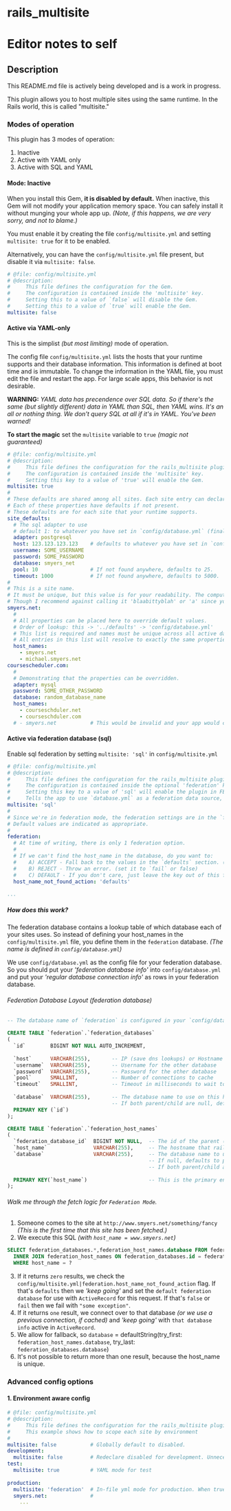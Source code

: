# rails_multisite

# Editor notes to self




## Description

This README.md file is actively being developed and is a work in progress.

This plugin allows you to host multiple sites using the same runtime. In the Rails world, this is called "multisite."

### Modes of operation

This plugin has 3 modes of operation:

1. Inactive 
2. Active with YAML only
3. Active with SQL and YAML

#### Mode: Inactive

When you install this Gem, **it is disabled by default.** When inactive, this Gem will not modify your application memory space. You can safely install it without munging your whole app up. *(Note, if this happens, we are very sorry, and not to blame.)*

You must enable it by creating the file `config/multisite.yml` and setting `multisite: true` for it to be enabled.

Alternatively, you can have the `config/multisite.yml` file present, but disable it via `multisite: false`.

```YAML
# @file: config/multisite.yml
# @description: 
#     This file defines the configuration for the Gem.
#     The configuration is contained inside the 'multisite' key.
#     Setting this to a value of `false` will disable the Gem.
#     Setting this to a value of `true` will enable the Gem.
multisite: false
```

#### Active via YAML-only

This is the simplist *(but most limiting)* mode of operation.

The config file `config/multisite.yml` lists the hosts that your runtime supports and their database information. This information is defined at boot time and is immutable. To change the information in the YAML file, you must edit the file and restart the app. For large scale apps, this behavior is not desirable.

**WARNING:** *YAML data has precendence over SQL data. So if there's the same (but slightly different) data in YAML than SQL, then YAML wins. It's an all or nothing thing. We don't query SQL at all if it's in YAML. You've been warned!*

**To start the magic** set the `multisite` variable to `true` *(magic not guaranteed)*

```yaml
# @file: config/multisite.yml
# @description: 
#     This file defines the configuration for the rails_multisite plugin.
#     The configuration is contained inside the 'multisite' key.
#     Setting this key to a value of 'true' will enable the Gem.
multisite: true
#
# These defaults are shared among all sites. Each site entry can declare values to override these values.
# Each of these properties have defaults if not present. 
# These defaults are for each site that your runtime supports.
site_defaults:
  # The sql adapter to use
  # default 1: to whatever you have set in `config/database.yml` (final default: 'postgresql')
  adapter: postgresql      
  host: 123.123.123.123    # defaults to whatever you have set in `config/database.yml`
  username: SOME_USERNAME
  password: SOME_PASSWORD
  database: smyers_net
  pool: 10                 # If not found anywhere, defaults to 25.
  timeout: 1000            # If not found anywhere, defaults to 5000.
#
# This is a site name.
# It must be unique, but this value is for your readability. The computer doesn't care. 
# Though I recommend against calling it 'blaabittyblah' or 'a' since you'll want to remember what it is for.
smyers.net:
  # 
  # All properties can be placed here to override default values.
  # Order of lookup: this -> '../defaults' -> 'config/database.yml'
  # This list is required and names must be unique across all active database configs.
  # All entries in this list will resolve to exactly the same properties (no more configuration options past this point)
  host_names:              
    - smyers.net
    - michael.smyers.net
coursescheduler.com:
  #
  # Demonstrating that the properties can be overridden.
  adapter: mysql
  password: SOME_OTHER_PASSWORD
  database: random_database_name
  host_names:
    - courseschduler.net
    - courseschduler.com
  # - smyers.net           # This would be invalid and your app would crash.
```

#### Active via federation database (sql)

Enable sql federation by setting `multisite: 'sql'` in `config/multisite.yml`

```yaml
# @file: config/multisite.yml
# @description: 
#     This file defines the configuration for the rails_multisite plugin.
#     The configuration is contained inside the optional 'federation' key.
#     Setting this key to a value of 'sql' will enable the plugin in FEDERATION mode.
#     Tells the app to use `database.yml` as a federation data source, instead of using it as a real database for your domain data.
multisite: 'sql'   
#
# Since we're in federation mode, the federation settings are in the `federation` key. This key is optional.
# Default values are indicated as appropriate.
#
federation:
  # At time of writing, there is only 1 federation option.
  # 
  # If we can't find the host_name in the database, do you want to:
  #    A) ACCEPT - Fall back to the values in the `defaults` section. (set it to `defaults`)
  #    B) REJECT - Throw an error. (set it to `fail` or false)
  #    C) DEFAULT - If you don't care, just leave the key out of this file. It defaults to `defaults` (naturally).
  host_name_not_found_action: 'defaults' 
  
...
```

##### How does this work?

The federation database contains a lookup table of which database each of your sites uses. So instead of defining your host_names in the `config/multisite.yml` file, you define them in the `federation` database. *(The name is defined in `config/database.yml`)*

We use `config/database.yml` as the config file for your federation database. So you should put your *'federation database info'* into `config/database.yml` and put your *'regular database connection info'* as rows in your federation database.

###### Federation Database Layout (federation database)

```sql
-- The database name of `federation` is configured in your `config/database.yml` file. You could change it if you wanted.

CREATE TABLE `federation`.`federation_databases`
(
  `id`        BIGINT NOT NULL AUTO_INCREMENT, 
  
  `host`      VARCHAR(255),       -- IP (save dns lookups) or Hostname of other database
  `username`  VARCHAR(255),       -- Username for the other database
  `password`  VARCHAR(255),       -- Password for the other database
  `pool`      SMALLINT,           -- Number of connections to cache
  `timeout`   SMALLINT,           -- Timeout in milliseconds to wait to connect
  
  `database`  VARCHAR(255),       -- The database name to use on this host. (can be null)
                                  -- If both parent/child are null, defaults to your `database.yml` value.
  PRIMARY KEY (`id`)
);

CREATE TABLE `federation`.`federation_host_names`
(
  `federation_database_id`  BIGINT NOT NULL,  -- The id of the parent (federation.federation_sites) 
  `host_name`               VARCHAR(255),     -- The hostname that rails sees (ex: smyers.net)
  `database`                VARCHAR(255),     -- The database name to use for this host name. 
                                              -- If null, defaults to parent value.
                                              -- If both parent/child are null, defaults to your `database.yml` value.
  
  PRIMARY KEY(`host_name`)                    -- This is the primary entry point to this dataset.
);
```

###### Walk me through the fetch logic for `Federation Mode`.

1. Someone comes to the site at `http://www.smyers.net/something/fancy` *(This is the first time that this site has been fetched.)*
2. We execute this SQL *(with `host_name = www.smyers.net`)*
```SQL
SELECT federation_databases.*,federation_host_names.database FROM federation_databases
  INNER JOIN federation_host_names ON federation_databases.id = federation_host_names.federation_database_id
  WHERE host_name = ?
```
3. If it returns `zero` results, we check the `config/multisite.yml|federation.host_name_not_found_action` flag. If that's `defaults` then we *'keep going'* and set the `default federation database` for use with `ActiveRecord` for this request. If that's `false` or `fail` then we fail with `"some exception"`.
4. If it returns `one` result, we connect over to that database *(or we use a previous connection, if cached)* and *'keep going'* with `that database info` active in `ActiveRecord`.
5. We allow for fallback, so `database` = defaultString(try_first: `federation_host_names.database`, try_last: `federation_databases.database`)
6. It's not possible to return more than one result, because the host_name is unique.

### Advanced config options

#### 1. Environment aware config

```YAML
# @file: config/multisite.yml
# @description: 
#     This file defines the configuration for the rails_multisite plugin.
#     This example shows how to scope each site by environment
#     
multisite: false           # Globally default to disabled.
development: 
  multisite: false         # Redeclare disabled for development. Unnecessary, but shows scoping.
test:
  multisite: true          # YAML mode for test
  
production:
  multisite: 'federation'  # In-file yml mode for production. When true, searches for keys for config data.
  smyers.net:              #
    ...
```



